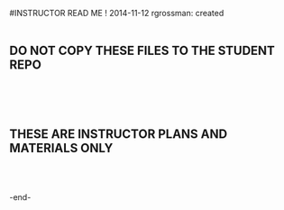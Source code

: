 #INSTRUCTOR READ ME !
2014-11-12 rgrossman: created
<BR>
<BR>

## DO NOT COPY THESE FILES TO THE STUDENT REPO 
<BR> 
<BR>
  <BR>

  
## THESE ARE INSTRUCTOR PLANS AND MATERIALS ONLY  

<br>
<br>

-end-  